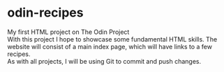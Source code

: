 # odin-recipes
My first HTML project on The Odin Project\
With this project I hope to showcase some fundamental HTML skills. The website will consist of a main index page, which will have links to a few recipes.\
As with all projects, I will be using Git to commit and push changes.